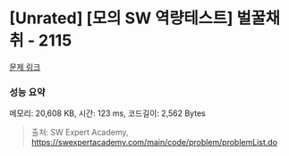 # [Unrated] [모의 SW 역량테스트] 벌꿀채취 - 2115 

[문제 링크](https://swexpertacademy.com/main/code/problem/problemDetail.do?contestProbId=AV5V4A46AdIDFAWu) 

### 성능 요약

메모리: 20,608 KB, 시간: 123 ms, 코드길이: 2,562 Bytes



> 출처: SW Expert Academy, https://swexpertacademy.com/main/code/problem/problemList.do